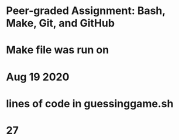 # Peer-graded Assignment: Bash, Make, Git, and GitHub
# Make file was run on
# Aug 19 2020 
# lines of code in guessinggame.sh
# 27
